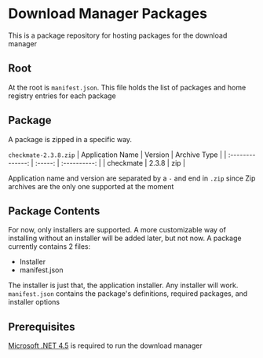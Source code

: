 # Download Manager Packages
This is a package repository for hosting packages for the download manager

## Root
At the root is `manifest.json`. This file holds the list of packages and home registry entries for each package

## Package
A package is zipped in a specific way.

`checkmate-2.3.8.zip` 
| Application Name | Version | Archive Type |
| :--------------: | :-----: | :----------: |
|    checkmate     |  2.3.8  |     zip      |

Application name and version are separated by a `-` and end in `.zip` since Zip archives are the only one supported at the moment

## Package Contents
For now, only installers are supported. A more customizable way of installing without an installer will be added later, but not now. A package currently contains 2 files:  
* Installer
* manifest.json

The installer is just that, the application installer. Any installer will work. `manifest.json` contains the package's definitions, required packages, and installer options

## Prerequisites
[Microsoft .NET 4.5](https://www.microsoft.com/en-us/download/details.aspx?id=30653) is required to run the download manager
